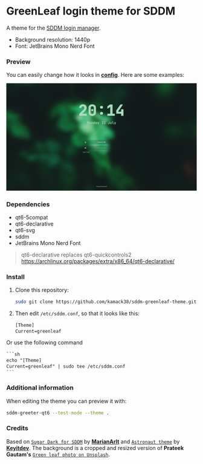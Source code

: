 # GreenLeaf login theme for SDDM

A theme for the [SDDM login manager](https://github.com/sddm/sddm).

- Background resolution: 1440p
- Font: JetBrains Mono Nerd Font

### Preview

You can easily change how it looks in **[config](./theme.conf)**. 
Here are some examples:

![Preview](./Previews/preview.png)

### Dependencies

- qt6-5compat
- qt6-declarative
- qt6-svg
- sddm
- JetBrains Mono Nerd Font

> qt6-declarative replaces qt6-quickcontrols2
> https://archlinux.org/packages/extra/x86_64/qt6-declarative/


### Install

1. Clone this repository:

   ```sh
   sudo git clone https://github.com/kamack38/sddm-greenleaf-theme.git /usr/share/sddm/themes/greenleaf
   ```

2. Then edit `/etc/sddm.conf`, so that it looks like this:

    ```
    [Theme]
    Current=greenleaf
    ```

Or use the following command

    ```sh
    echo "[Theme]
    Current=greenleaf" | sudo tee /etc/sddm.conf
    ```

### Additional information

When editing the theme you can preview it with:

```sh
sddm-greeter-qt6 --test-mode --theme .
```

### Credits

Based on [`Sugar Dark for SDDM`](https://github.com/MarianArlt/sddm-sugar-dark) by [**MarianArlt**](https://github.com/MarianArlt) and [`Astronaut theme`](https://github.com/Keyitdev/sddm-astronaut-theme) by [**Keyitdev**](https://github.com/Keyitdev).
The background is a cropped and resized version of **Prateek Gautam's** [`Green leaf photo on Unsplash`](https://unsplash.com/photos/green-leaf-Qizi-z1AJno).

